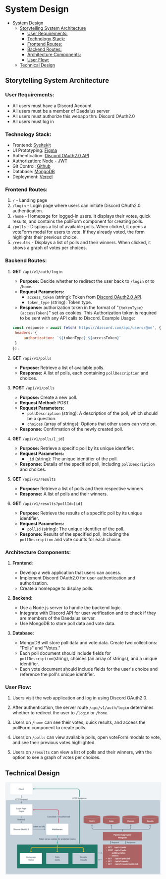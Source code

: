 # System Design

- [System Design](#system-design)
  - [Storytelling System Architecture](#storytelling-system-architecture)
    - [User Requirements:](#user-requirements)
    - [Technology Stack:](#technology-stack)
    - [Frontend Routes:](#frontend-routes)
    - [Backend Routes:](#backend-routes)
    - [Architecture Components:](#architecture-components)
    - [User Flow:](#user-flow)
  - [Technical Design](#technical-design)

## Storytelling System Architecture

### User Requirements:

- All users must have a Discord Account
- All users must be a member of Daedalus server
- All users must authorize this webapp thru Discord OAuth2.0
- All users must log in

### Technology Stack:

- Frontend: [Sveltekit](https://svelte.dev/docs)
- UI Prototyping: [Figma](https://figma.com/)
- Authentication: [Discord OAuth2.0 API](https://discord.com/developers/docs/topics/oauth2)
- Authorization: [Node - JWT](https://www.npmjs.com/package/jsonwebtoken)
- Git Control: [Github](https://github.com/)
- Database: [MongoDB](https://mongodb.com/)
- Deployment: [Vercel](https://vercel.com/dashboard/)

### Frontend Routes:

1. `/` - Landing page
2. `/login` - Login page where users can initiate Discord OAuth2.0 authentication.
3. `/home` - Homepage for logged-in users. It displays their votes, quick results, and contains the pollForm component for creating polls.
4. `/polls` - Displays a list of available polls. When clicked, it opens a voteForm modal for users to vote. If they already voted, the form highlights their previous choice.
5. `/results` - Displays a list of polls and their winners. When clicked, it shows a graph of votes per choices.

### Backend Routes:

1. **GET** `/api/v1/auth/login`
   - **Purpose:** Decide whether to redirect the user back to `/login` or to `/home`.
   - **Request Parameters:**
     - `access_token` (string): Token from [Discord OAuth2.0 API](https://discord.com/developers/docs/topics/oauth2).
     - `token_type` (string): Token type.
   - **Response:** authorization token in the format of "`{tokenType} {accessToken}`" set as cookies. This Authorization token is required to be sent with any API calls to Discord. Example Usage:
   ```js
   const response = await fetch('https://discord.com/api/users/@me', {
   	headers: {
   		authorization: `${tokenType} ${accessToken}`
   	}
   });
   ```
2. **GET** `/api/v1/polls`

   - **Purpose:** Retrieve a list of available polls.
   - **Response:** A list of polls, each containing `pollDescription` and choices.

3. **POST** `/api/v1/polls`

   - **Purpose:** Create a new poll.
   - **Request Method:** POST
   - **Request Parameters:**
     - `pollDescription` (string): A description of the poll, which should be a question.
     - `choices` (array of strings): Options that other users can vote on.
   - **Response:** Confirmation of the newly created poll.

4. **GET** `/api/v1/polls/[_id]`

   - **Purpose:** Retrieve a specific poll by its unique identifier.
   - **Request Parameters:**
     - `_id` (string): The unique identifier of the poll.
   - **Response:** Details of the specified poll, including `pollDescription` and choices.

5. **GET** `/api/v1/results`

   - **Purpose:** Retrieve a list of polls and their respective winners.
   - **Response:** A list of polls and their winners.

6. **GET** `/api/v1/results?pollId=[id]`
   - **Purpose:** Retrieve the results of a specific poll by its unique identifier.
   - **Request Parameters:**
     - `pollId` (string): The unique identifier of the poll.
   - **Response:** Results of the specified poll, including the `pollDescription` and vote counts for each choice.

### Architecture Components:

1. **Frontend**:

   - Develop a web application that users can access.
   - Implement Discord OAuth2.0 for user authentication and authorization.
   - Create a homepage to display polls.

2. **Backend**:

   - Use a Node.js server to handle the backend logic.
   - Integrate with Discord API for user verification and to check if they are members of the Daedalus server.
   - Use MongoDB to store poll data and vote data.

3. **Database**:
   - MongoDB will store poll data and vote data. Create two collections: "Polls" and "Votes."
   - Each poll document should include fields for `pollDescription`(string), choices (an array of strings), and a unique identifier.
   - Each vote document should include fields for the user's choice and reference the poll's unique identifier.

### User Flow:

1. Users visit the web application and log in using Discord OAuth2.0.

2. After authentication, the server route `/api/v1/auth/login` determines whether to redirect the user to `/login` or `/home`.

3. Users on `/home` can see their votes, quick results, and access the pollForm component to create polls.

4. Users on `/polls` can view available polls, open voteForm modals to vote, and see their previous votes highlighted.

5. Users on `/results` can view a list of polls and their winners, with the option to see a graph of votes per choices.

## Technical Design

![System Design](../assets/system-architecture.png)
